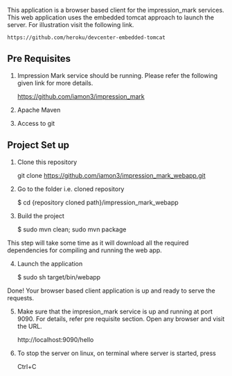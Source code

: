 This application is a browser based client for the impression_mark services. This web application uses the embedded tomcat approach to launch the server. For illustration visit the following link. 

	https://github.com/heroku/devcenter-embedded-tomcat
	
Pre Requisites
---------------

1) Impression Mark service should be running. Please refer the following given link for more details.
	
	https://github.com/iamon3/impression_mark
	
2) Apache Maven

3) Access to git


Project Set up
---------------

1) Clone this repository

  	git clone https://github.com/iamon3/impression_mark_webapp.git
  	
2) Go to the folder i.e. cloned repository

	$ cd {repository cloned path}/impression_mark_webapp

3) Build the project

	$ sudo mvn clean; sudo mvn package
	
This step will take some time as it will download all the required dependencies for compiling and running the web app.

4) Launch the application

	$ sudo sh target/bin/webapp
	
Done!  Your browser based client application is up and ready to serve the requests.

5)  Make sure that the impresion_mark service is up and running at port 9090. For details, refer pre requisite section. Open any browser and visit the URL.

	http://localhost:9090/hello
	
6) To stop the server on linux, on terminal where server is started, press

	Ctrl+C
